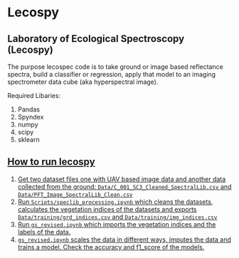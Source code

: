 # Lecospy
## Laboratory of Ecological Spectroscopy (Lecospy)
The purpose lecospec code is to take ground or image based reflectance spectra, build a classifier or regression, apply that model to an imaging spectrometer data cube (aka hyperspectral image).

Required Libaries:
1. Pandas
2. Spyndex
3. numpy
4. scipy
5. sklearn

## <u>How to run lecospy<u>
1. Get two dataset files one with UAV based image data and another data collected from the ground: ```Data/C_001_SC3_Cleaned_SpectralLib.csv``` and ```Data/PFT_Image_SpectralLib_Clean.csv```
2. Run ```Scripts/speclib_processing.ipynb``` which cleans the datasets, calculates the vegetation indices of the datasets and exports ```Data/training/grd_indices.csv``` and ```Data/training/img_indices.csv```
3. Run ```gs_revised.ipynb``` which imports the vegetation indices and the labels of the data.
4. ```gs_revised.ipynb``` scales the data in different ways, imputes the data and trains a model. Check the accuracy and f1_score of the models.